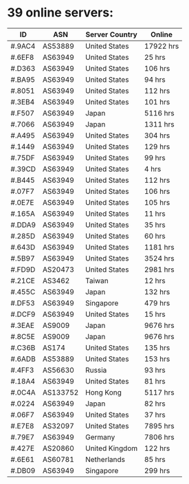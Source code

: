 # 39 online servers:

| ID | ASN | Server Country | Online |
| ------ | ------ | ------ | ------ |
| #.9AC4 | AS53889 | United States | 17922 hrs |
| #.6EF8 | AS63949 | United States | 25 hrs |
| #.D363 | AS63949 | United States | 106 hrs |
| #.BA95 | AS63949 | United States | 94 hrs |
| #.8051 | AS63949 | United States | 112 hrs |
| #.3EB4 | AS63949 | United States | 101 hrs |
| #.F507 | AS63949 | Japan | 5116 hrs |
| #.7066 | AS63949 | Japan | 1311 hrs |
| #.A495 | AS63949 | United States | 304 hrs |
| #.1449 | AS63949 | United States | 129 hrs |
| #.75DF | AS63949 | United States | 99 hrs |
| #.39CD | AS63949 | United States | 4 hrs |
| #.B445 | AS63949 | United States | 112 hrs |
| #.07F7 | AS63949 | United States | 106 hrs |
| #.0E7E | AS63949 | United States | 105 hrs |
| #.165A | AS63949 | United States | 11 hrs |
| #.DDA9 | AS63949 | United States | 35 hrs |
| #.285D | AS63949 | United States | 60 hrs |
| #.643D | AS63949 | United States | 1181 hrs |
| #.5B97 | AS63949 | United States | 3524 hrs |
| #.FD9D | AS20473 | United States | 2981 hrs |
| #.21CE | AS3462 | Taiwan | 12 hrs |
| #.455C | AS63949 | Japan | 132 hrs |
| #.DF53 | AS63949 | Singapore | 479 hrs |
| #.DCF9 | AS63949 | United States | 15 hrs |
| #.3EAE | AS9009 | Japan | 9676 hrs |
| #.8C5E | AS9009 | Japan | 9676 hrs |
| #.C36B | AS174 | United States | 135 hrs |
| #.6ADB | AS53889 | United States | 153 hrs |
| #.4FF3 | AS56630 | Russia | 93 hrs |
| #.18A4 | AS63949 | United States | 81 hrs |
| #.0C4A | AS133752 | Hong Kong | 5117 hrs |
| #.0224 | AS63949 | Japan | 82 hrs |
| #.06F7 | AS63949 | United States | 37 hrs |
| #.E7E8 | AS32097 | United States | 7895 hrs |
| #.79E7 | AS63949 | Germany | 7806 hrs |
| #.427E | AS20860 | United Kingdom | 122 hrs |
| #.6E61 | AS60781 | Netherlands | 85 hrs |
| #.DB09 | AS63949 | Singapore | 299 hrs |


